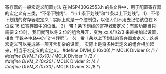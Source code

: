 寄存器的一般宏定义配置方法 
在 MSP430G2553.h 的头文件中，用于配置寄存器的宏定义有三类，“不带下划线”、 “带 1 条下划线”和“1 条以上下划线”。 
1） 不带下划线的寄存器宏定义：实际上就是一个控制位，以便人们不用去记忆该位在 8 位或 16 位寄存器中的位置。 
2） 带 1 条下划线的寄存器宏定义：有些功能当只 需要 2 位时，我们就可以将 2 位的组合展开，变为 xx_0/1/2/3 来直接加以设置，相当 于数字电路中的“2-4 译码”。 
3） 带 1 条以上下划线的寄存器宏定义：这类宏定义可以完成某一项非常复杂的设置， 实际上是将多种宏定义的组合相加起来，相当于宏定义的宏定义。 
#define DIVM_0                 (0x00)         /* MCLK Divider 0: /1 */               
#define DIVM_1                 (0x10)         /* MCLK Divider 1: /2 */               
#define DIVM_2                 (0x20)         /* MCLK Divider 2: /4 */               
#define DIVM_3                 (0x30)         /* MCLK Divider 3: /8 */   
